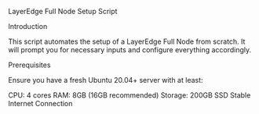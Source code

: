 LayerEdge Full Node Setup Script

Introduction

This script automates the setup of a LayerEdge Full Node from scratch. It will prompt you for necessary inputs and configure everything accordingly.

Prerequisites

Ensure you have a fresh Ubuntu 20.04+ server with at least:

CPU: 4 cores
RAM: 8GB (16GB recommended)
Storage: 200GB SSD
Stable Internet Connection


